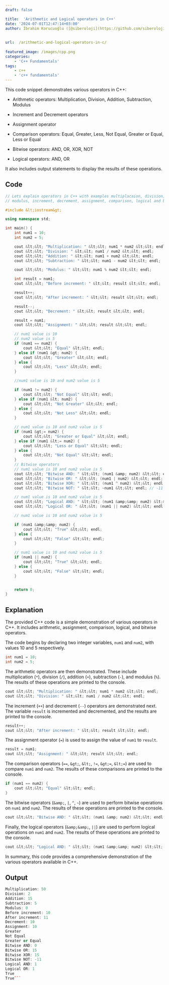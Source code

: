 ```yaml
---
draft: false

title:  'Arithmetic and Logical operators in C++'
date: '2024-07-01T12:47:14+03:00'
author: İbrahim Korucuoğlu ([@siberoloji](https://github.com/siberoloji))
 
 
url:  /arithmetic-and-logical-operators-in-c/
 
featured_image: /images/cpp.png
categories:
    - 'C++ Fundamentals'
tags:
    - c++
    - 'c++ fundamentals'
---
```



This code snippet demonstrates various operators in C++:



* Arithmetic operators: Multiplication, Division, Addition, Subtraction, Modulus

* Increment and Decrement operators

* Assignment operator

* Comparison operators: Equal, Greater, Less, Not Equal, Greater or Equal, Less or Equal

* Bitwise operators: AND, OR, XOR, NOT

* Logical operators: AND, OR




It also includes output statements to display the results of these operations.



## Code


```cpp
// Lets explain operators in C++ with examples multiplacaion, division, addition, subtraction,
// modulus, increment, decrement, assignment, comparison, logical and bitwise operators in C++

#include &lt;iostream&gt;

using namespace std;

int main() {
    int num1 = 10;
    int num2 = 5;

    cout &lt;&lt; "Multiplication: " &lt;&lt; num1 * num2 &lt;&lt; endl;
    cout &lt;&lt; "Division: " &lt;&lt; num1 / num2 &lt;&lt; endl;
    cout &lt;&lt; "Addition: " &lt;&lt; num1 + num2 &lt;&lt; endl;
    cout &lt;&lt; "Subtraction: " &lt;&lt; num1 - num2 &lt;&lt; endl;

    cout &lt;&lt; "Modulus: " &lt;&lt; num1 % num2 &lt;&lt; endl;

    int result = num1;
    cout &lt;&lt; "Before increment: " &lt;&lt; result &lt;&lt; endl;

    result++;
    cout &lt;&lt; "After increment: " &lt;&lt; result &lt;&lt; endl;

    result--;
    cout &lt;&lt; "Decrement: " &lt;&lt; result &lt;&lt; endl;

    result = num1;
    cout &lt;&lt; "Assignment: " &lt;&lt; result &lt;&lt; endl;

    // num1 value is 10
    // num2 value is 5
    if (num1 == num2) {
        cout &lt;&lt; "Equal" &lt;&lt; endl;
    } else if (num1 &gt; num2) {
        cout &lt;&lt; "Greater" &lt;&lt; endl;
    } else {
        cout &lt;&lt; "Less" &lt;&lt; endl;
    }

    //num1 value is 10 and num2 value is 5

    if (num1 != num2) {
        cout &lt;&lt; "Not Equal" &lt;&lt; endl;
    } else if (num1 &lt; num2) {
        cout &lt;&lt; "Not Greater" &lt;&lt; endl;
    } else {
        cout &lt;&lt; "Not Less" &lt;&lt; endl;
    }

    // num1 value is 10 and num2 value is 5
    if (num1 &gt;= num2) {
        cout &lt;&lt; "Greater or Equal" &lt;&lt; endl;
    } else if (num1 &lt;= num2) {
        cout &lt;&lt; "Less or Equal" &lt;&lt; endl;
    } else {
        cout &lt;&lt; "Not Equal" &lt;&lt; endl;
    }
    // Bitwise operators
    // num1 value is 10 and num2 value is 5
    cout &lt;&lt; "Bitwise AND: " &lt;&lt; (num1 &amp; num2) &lt;&lt; endl; // 0
    cout &lt;&lt; "Bitwise OR: " &lt;&lt; (num1 | num2) &lt;&lt; endl; // 15
    cout &lt;&lt; "Bitwise XOR: " &lt;&lt; (num1 ^ num2) &lt;&lt; endl; // 15
    cout &lt;&lt; "Bitwise NOT: " &lt;&lt; ~num1 &lt;&lt; endl; // -11

    // num1 value is 10 and num2 value is 5
    cout &lt;&lt; "Logical AND: " &lt;&lt; (num1 &amp;&amp; num2) &lt;&lt; endl;
    cout &lt;&lt; "Logical OR: " &lt;&lt; (num1 || num2) &lt;&lt; endl;

    // num1 value is 10 and num2 value is 5

    if (num1 &amp;&amp; num2) {
        cout &lt;&lt; "True" &lt;&lt; endl;
    } else {
        cout &lt;&lt; "False" &lt;&lt; endl;
    }

    // num1 value is 10 and num2 value is 5
    if (num1 || num2) {
        cout &lt;&lt; "True" &lt;&lt; endl;
    } else {
        cout &lt;&lt; "False" &lt;&lt; endl;
    }


    return 0;
}
```



## Explanation



The provided C++ code is a simple demonstration of various operators in C++. It includes arithmetic, assignment, comparison, logical, and bitwise operators.



The code begins by declaring two integer variables, `num1` and `num2`, with values 10 and 5 respectively.


```cpp
int num1 = 10;
int num2 = 5;
```



The arithmetic operators are then demonstrated. These include multiplication (`*`), division (`/`), addition (`+`), subtraction (`-`), and modulus (`%`). The results of these operations are printed to the console.


```cpp
cout &lt;&lt; "Multiplication: " &lt;&lt; num1 * num2 &lt;&lt; endl;
cout &lt;&lt; "Division: " &lt;&lt; num1 / num2 &lt;&lt; endl;
```



The increment (`++`) and decrement (`--`) operators are demonstrated next. The variable `result` is incremented and decremented, and the results are printed to the console.


```cpp
result++;
cout &lt;&lt; "After increment: " &lt;&lt; result &lt;&lt; endl;
```



The assignment operator (`=`) is used to assign the value of `num1` to `result`.


```cpp
result = num1;
cout &lt;&lt; "Assignment: " &lt;&lt; result &lt;&lt; endl;
```



The comparison operators (`==`, `&gt;`, `&lt;`, `!=`, `&gt;=`, `&lt;=`) are used to compare `num1` and `num2`. The results of these comparisons are printed to the console.


```cpp
if (num1 == num2) {
    cout &lt;&lt; "Equal" &lt;&lt; endl;
}
```



The bitwise operators (`&amp;`, `|`, `^`, `~`) are used to perform bitwise operations on `num1` and `num2`. The results of these operations are printed to the console.


```cpp
cout &lt;&lt; "Bitwise AND: " &lt;&lt; (num1 &amp; num2) &lt;&lt; endl;
```



Finally, the logical operators (`&amp;&amp;`, `||`) are used to perform logical operations on `num1` and `num2`. The results of these operations are printed to the console.


```cpp
cout &lt;&lt; "Logical AND: " &lt;&lt; (num1 &amp;&amp; num2) &lt;&lt; endl;
```



In summary, this code provides a comprehensive demonstration of the various operators available in C++.



## Output


```cpp
Multiplication: 50
Division: 2
Addition: 15
Subtraction: 5
Modulus: 0
Before increment: 10
After increment: 11
Decrement: 10
Assignment: 10
Greater
Not Equal
Greater or Equal
Bitwise AND: 0
Bitwise OR: 15
Bitwise XOR: 15
Bitwise NOT: -11
Logical AND: 1
Logical OR: 1
True
True```
